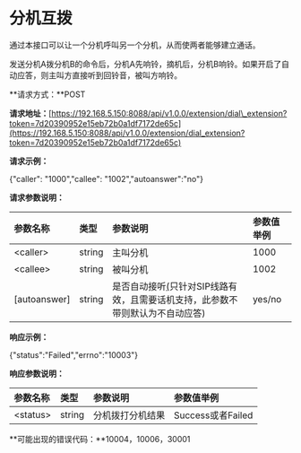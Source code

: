 # 分机互拨

通过本接口可以让一个分机呼叫另一个分机，从而使两者能够建立通话。

发送分机A拨分机B的命令后，分机A先响铃，摘机后，分机B响铃。如果开启了自动应答，则主叫方直接听到回铃音，被叫方响铃。

**请求方式：**POST

**请求地址：**[https://192.168.5.150:8088/api/v1.0.0/extension/dial\_extension?token=7d20390952e15eb72b0a1df7172de65c](https://192.168.5.150:8088/api/v1.0.0/extension/dial_extension?token=7d20390952e15eb72b0a1df7172de65c)

**请求示例：**

{"caller": "1000","callee": "1002","autoanswer":"no"}

**请求参数说明：**

| 参数名称 | 类型 | 参数说明 | 参数值举例 |
| :--- | :--- | :--- | :--- |
| &lt;caller&gt; | string | 主叫分机 | 1000 |
| &lt;callee&gt; | string | 被叫分机 | 1002 |
| \[autoanswer\] | string | 是否自动接听[\(]()只针对SIP线路有效，且需要话机支持，此参数不带则默认为不自动应答\) | yes/no |

**响应示例：**

{"status":"Failed","errno":"10003"}

**响应参数说明：**

| 参数名称 | 类型 | 参数说明 | 参数值举例 |
| :--- | :--- | :--- | :--- |
| &lt;status&gt; | string | 分机拨打分机结果 | Success或者Failed |

**可能出现的错误代码：**10004，10006，30001

